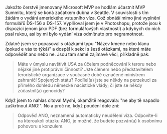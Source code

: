 <!-- dcterms:identifier = riderweblog#133 -->
<!-- dcterms:title = Jste terorista? Promluvte si s konzulem! -->
<!-- np9:categoryId = 1 -->
<!-- x4w:category = Koně -->
<!-- np9:authorId = 1 -->
<!-- np9:authorEmail = michal.valasek@altairis.cz -->
<!-- dcterms:creator = Michal Altair Valášek -->
<!-- dcterms:created = 2004-02-16T21:04:03+01:00 -->
<!-- dcterms:date = 2004-02-16T21:04:03+01:00 -->

Jakožto čerstvě jmenovaný Microsoft MVP se hodlám účastnit MVP Summitu, který se koná začátkem dubna v Seattle. V souvislosti s tím žádám o vydání amerického vstupního víza. Což obnáší mimo jiné vyplnění formulářů DS-156 a DS-157. Vyplňoval jsem je v Photoshopu, protože jsou k dispozici jenom jako PDF (bez formulářových vlastností) a kdybych do nich psal rukou, asi by mi bylo vydání víza odmítnuto pro negramotnost.

Zdatně jsem se popasoval s otázkami typu "Název kmene nebo klanu (pokud e vás to týká)" a dospěl k sekci s šesti otázkami, na které máte odpovědět ano nebo ne. Jsou tam samé zajímavé věci, příkladně pak:

> Máte v úmyslu navštívit USA za účelem podněcování k teroru nebo nějaké jiné protiprávní činnosti? Jste členem nebo představitelem teroristické organizace v současné době označené ministrem zahraničí Spojených státu? Podílel(a) jste se někdy na perzekuci za přímého dohledu německé nacistické vlády; či jste se někdy zúčastnil(a) genocidy?

Když jsem to nahlas citoval Myshi, okamžitě reagovala: "ne aby tě napadlo zaškrtnout ANO!". No a proč ne, když poučení dole zní:

> Odpověď ANO, neznamená automaticky neudělení víza. Odpovíte-li na kteroukoli otázku ANO, je možné, že budete pozván(a) k osobnímu pohovoru s konzulem.